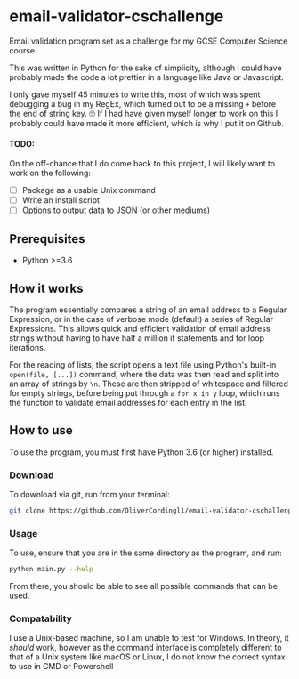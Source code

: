 # email-validator-cschallenge

Email validation program set as a challenge for my GCSE Computer Science course

This was written in Python for the sake of simplicity, although I could have probably made the code a lot prettier in a language like Java or Javascript.

I only gave myself 45 minutes to write this, most of which was spent debugging a bug in my RegEx, which turned out to be a missing `+` before the end of string key. 🙄
If I had have given myself longer to work on this I probably could have made it more efficient, which is why I put it on Github.

#### TODO:
On the off-chance that I do come back to this project, I will likely want to work on the following:
- [ ] Package as a usable Unix command
- [ ] Write an install script
- [ ] Options to output data to JSON (or other mediums)

## Prerequisites
* Python >=3.6

## How it works
The program essentially compares a string of an email address to a Regular Expression, or in the case of verbose mode (default) a series of Regular Expressions. This allows quick and efficient validation of email address strings without having to have half a million if statements and for loop iterations.

For the reading of lists, the script opens a text file using Python's built-in `open(file, [...])` command, where the data was then read and split into an array of strings by `\n`. These are then stripped of whitespace and filtered for empty strings, before being put through a `for x in y` loop, which runs the function to validate email addresses for each entry in the list.

## How to use
To use the program, you must first have Python 3.6 (or higher) installed.

### Download
To download via git, run from your terminal:
```bash
git clone https://github.com/OliverCordingl1/email-validator-cschallenge emailvalidator; cd emailvalidator
```

### Usage
To use, ensure that you are in the same directory as the program, and run:
```bash
python main.py --help
```

From there, you should be able to see all possible commands that can be used.

### Compatability
I use a Unix-based machine, so I am unable to test for Windows. In theory, it *should* work, however as the command interface is completely different to that of a Unix system like macOS or Linux, I do not know the correct syntax to use in CMD or Powershell